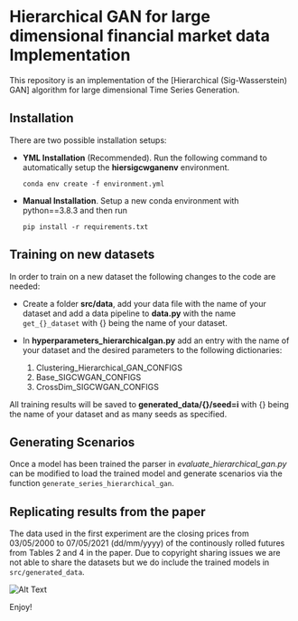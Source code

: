 ﻿
# Hierarchical GAN for large dimensional financial market data Implementation

This repository is an implementation of the [Hierarchical (Sig-Wasserstein) GAN] algorithm for large dimensional Time Series Generation.

## Installation
 There are two possible installation setups:

-  **YML Installation** (Recommended). Run the following command to automatically setup the **hiersigcwganenv** environment.
	```
	conda env create -f environment.yml
	```
-  **Manual Installation**. Setup a new conda environment with python==3.8.3 and then run  
	```
	pip install -r requirements.txt
	```

## Training on new datasets

In order to train on a new dataset the following changes to the code are needed: 

- Create a folder **src/data**, add your data file with the name of your dataset and add a data pipeline to **data.py** with the name `get_{}_dataset` with {} being the name of your dataset. 

- In **hyperparameters_hierarchicalgan.py** add an entry with the name of your dataset and the desired parameters to the following dictionaries:
  
  1. Clustering_Hierarchical_GAN_CONFIGS
  2. Base_SIGCWGAN_CONFIGS
  3. CrossDim_SIGCWGAN_CONFIGS
  
All training results will be saved to **generated_data/{}/seed=i** with {} being the name of your dataset and as many seeds as specified.

## Generating Scenarios

Once a model has been trained the parser in *evaluate_hierarchical_gan.py* can be modified to load the trained model and generate scenarios via the function `generate_series_hierarchical_gan`.

## Replicating results from the paper

The data used in the first experiment are the closing prices from $03/05/2000$ to $07/05/2021$ (dd/mm/yyyy) of the continously rolled futures from Tables 2 and 4 in the paper. Due to copyright sharing issues we are not able to share the datasets but we do include the trained models in  `src/generated_data`.

![Alt Text](https://media.giphy.com/media/hMvcLdbpVqRRNCwPsj/giphy.gif)

Enjoy!
